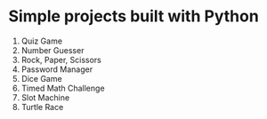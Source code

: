 # Simple projects built with Python

1. Quiz Game
2. Number Guesser
3. Rock, Paper, Scissors
4. Password Manager
5. Dice Game
6. Timed Math Challenge
7. Slot Machine
8. Turtle Race
